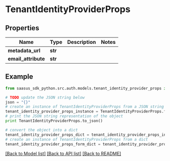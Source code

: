 # TenantIdentityProviderProps


## Properties

Name | Type | Description | Notes
------------ | ------------- | ------------- | -------------
**metadata_url** | **str** |  | 
**email_attribute** | **str** |  | 

## Example

```python
from saasus_sdk_python.src.auth.models.tenant_identity_provider_props import TenantIdentityProviderProps

# TODO update the JSON string below
json = "{}"
# create an instance of TenantIdentityProviderProps from a JSON string
tenant_identity_provider_props_instance = TenantIdentityProviderProps.from_json(json)
# print the JSON string representation of the object
print TenantIdentityProviderProps.to_json()

# convert the object into a dict
tenant_identity_provider_props_dict = tenant_identity_provider_props_instance.to_dict()
# create an instance of TenantIdentityProviderProps from a dict
tenant_identity_provider_props_form_dict = tenant_identity_provider_props.from_dict(tenant_identity_provider_props_dict)
```
[[Back to Model list]](../README.md#documentation-for-models) [[Back to API list]](../README.md#documentation-for-api-endpoints) [[Back to README]](../README.md)


